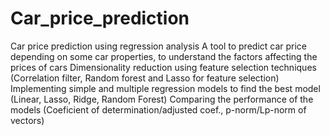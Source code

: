 # Car_price_prediction
Car price prediction using regression analysis
A tool to predict car price depending on some car properties, to understand the factors affecting the prices of cars
Dimensionality reduction using feature selection techniques (Correlation filter, Random forest and Lasso for feature selection)
Implementing simple and multiple regression models to find the best model (Linear, Lasso, Ridge, Random Forest)
Comparing the performance of the models (Coeficient of determination/adjusted coef., p-norm/Lp-norm of vectors)
